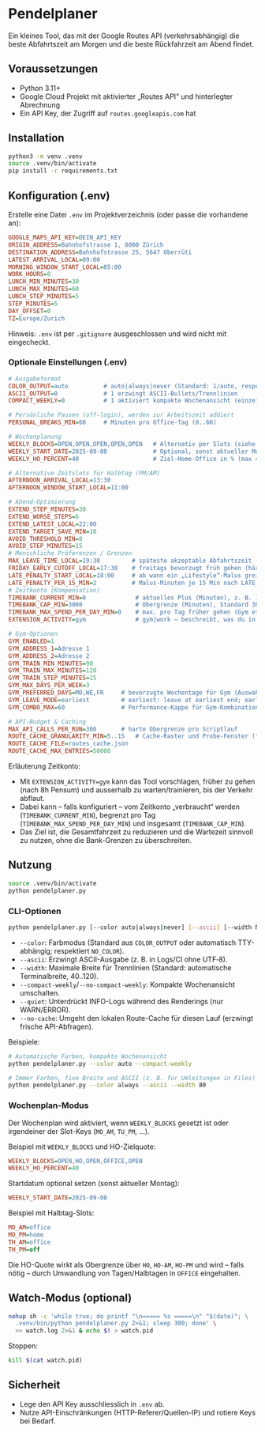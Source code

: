 # Pendelplaner

Ein kleines Tool, das mit der Google Routes API (verkehrsabhängig) die beste Abfahrtszeit am Morgen und die beste Rückfahrzeit am Abend findet.

## Voraussetzungen
- Python 3.11+
- Google Cloud Projekt mit aktivierter „Routes API“ und hinterlegter Abrechnung
- Ein API Key, der Zugriff auf `routes.googleapis.com` hat

## Installation
```bash
python3 -m venv .venv
source .venv/bin/activate
pip install -r requirements.txt
```

## Konfiguration (.env)
Erstelle eine Datei `.env` im Projektverzeichnis (oder passe die vorhandene an):
```ini
GOOGLE_MAPS_API_KEY=DEIN_API_KEY
ORIGIN_ADDRESS=Bahnhofstrasse 1, 8000 Zürich
DESTINATION_ADDRESS=Bahnhofstrasse 25, 5647 Oberrüti
LATEST_ARRIVAL_LOCAL=09:00
MORNING_WINDOW_START_LOCAL=05:00
WORK_HOURS=8
LUNCH_MIN_MINUTES=30
LUNCH_MAX_MINUTES=60
LUNCH_STEP_MINUTES=5
STEP_MINUTES=5
DAY_OFFSET=0
TZ=Europe/Zurich
```
Hinweis: `.env` ist per `.gitignore` ausgeschlossen und wird nicht mit eingecheckt.

### Optionale Einstellungen (.env)
```ini
# Ausgabeformat
COLOR_OUTPUT=auto          # auto|always|never (Standard: 1/auto, respektiert NO_COLOR)
ASCII_OUTPUT=0             # 1 erzwingt ASCII-Bullets/Trennlinien
COMPACT_WEEKLY=0           # 1 aktiviert kompakte Wochenansicht (einzeilige Tageszusammenfassung)

# Persönliche Pausen (off-login), werden zur Arbeitszeit addiert
PERSONAL_BREAKS_MIN=60     # Minuten pro Office-Tag (0..60)

# Wochenplanung
WEEKLY_BLOCKS=OPEN,OPEN,OPEN,OPEN,OPEN   # Alternativ per Slots (siehe unten)
WEEKLY_START_DATE=2025-09-08             # Optional, sonst aktueller Montag
WEEKLY_HO_PERCENT=40                     # Ziel-Home-Office in % (max 40)

# Alternative Zeitslots für Halbtag (PM/AM)
AFTERNOON_ARRIVAL_LOCAL=13:30
AFTERNOON_WINDOW_START_LOCAL=11:00

# Abend-Optimierung
EXTEND_STEP_MINUTES=30
EXTEND_WORSE_STEPS=6
EXTEND_LATEST_LOCAL=22:00
EXTEND_TARGET_SAVE_MIN=10
AVOID_THRESHOLD_MIN=8
AVOID_STEP_MINUTES=15
# Menschliche Präferenzen / Grenzen
MAX_LEAVE_TIME_LOCAL=19:30         # späteste akzeptable Abfahrtszeit (hartes Tageslimit)
FRIDAY_EARLY_CUTOFF_LOCAL=17:30    # freitags bevorzugt früh gehen (härteste Schranke gewinnt)
LATE_PENALTY_START_LOCAL=18:00     # ab wann ein „Lifestyle“-Malus greift
LATE_PENALTY_PER_15_MIN=2          # Malus-Minuten je 15 Min nach LATE_PENALTY_START_LOCAL
# Zeitkonto (Kompensation)
TIMEBANK_CURRENT_MIN=0              # aktuelles Plus (Minuten), z. B. 120 für +2h
TIMEBANK_CAP_MIN=3000               # Obergrenze (Minuten), Standard 3000 (=50h)
TIMEBANK_MAX_SPEND_PER_DAY_MIN=0    # max. pro Tag früher gehen (Gym etc.), 0 = unbegrenzt
EXTENSION_ACTIVITY=gym              # gym|work – beschreibt, was du in der Extra-/Wartezeit machst

# Gym-Optionen
GYM_ENABLED=1
GYM_ADDRESS_1=Adresse 1
GYM_ADDRESS_2=Adresse 2
GYM_TRAIN_MIN_MINUTES=90
GYM_TRAIN_MAX_MINUTES=120
GYM_TRAIN_STEP_MINUTES=15
GYM_MAX_DAYS_PER_WEEK=3
GYM_PREFERRED_DAYS=MO,WE,FR     # bevorzugte Wochentage für Gym (Auswahl priorisiert)
GYM_LEAVE_MODE=earliest         # earliest: leave at earliest end; early: allow leaving earlier using timebank
GYM_COMBO_MAX=60                # Performance-Kappe für Gym-Kombinationen pro Tag

# API-Budget & Caching
MAX_API_CALLS_PER_RUN=300       # harte Obergrenze pro Scriptlauf
ROUTE_CACHE_GRANULARITY_MIN=5..15   # Cache-Raster und Probe-Fenster ("Bucket..ProbeWindow" in Minuten)
ROUTE_CACHE_FILE=routes_cache.json
ROUTE_CACHE_MAX_ENTRIES=50000
```

Erläuterung Zeitkonto:
- Mit `EXTENSION_ACTIVITY=gym` kann das Tool vorschlagen, früher zu gehen (nach 8h Pensum) und ausserhalb zu warten/trainieren, bis der Verkehr abflaut.
- Dabei kann – falls konfiguriert – vom Zeitkonto „verbraucht“ werden (`TIMEBANK_CURRENT_MIN`), begrenzt pro Tag (`TIMEBANK_MAX_SPEND_PER_DAY_MIN`) und insgesamt (`TIMEBANK_CAP_MIN`).
- Das Ziel ist, die Gesamtfahrzeit zu reduzieren und die Wartezeit sinnvoll zu nutzen, ohne die Bank-Grenzen zu überschreiten.


## Nutzung
```bash
source .venv/bin/activate
python pendelplaner.py
```

### CLI-Optionen
```bash
python pendelplaner.py [--color auto|always|never] [--ascii] [--width N] [--compact-weekly|--no-compact-weekly] [--quiet] [--no-cache]
```
- `--color`: Farbmodus (Standard aus `COLOR_OUTPUT` oder automatisch TTY-abhängig; respektiert `NO_COLOR`).
- `--ascii`: Erzwingt ASCII-Ausgabe (z. B. in Logs/CI ohne UTF‑8).
- `--width`: Maximale Breite für Trennlinien (Standard: automatische Terminalbreite, 40..120).
- `--compact-weekly`/`--no-compact-weekly`: Kompakte Wochenansicht umschalten.
- `--quiet`: Unterdrückt INFO-Logs während des Renderings (nur WARN/ERROR).
- `--no-cache`: Umgeht den lokalen Route-Cache für diesen Lauf (erzwingt frische API-Abfragen).

Beispiele:
```bash
# Automatische Farben, kompakte Wochenansicht
python pendelplaner.py --color auto --compact-weekly

# Immer Farben, fixe Breite und ASCII (z. B. für Umleitungen in Files)
python pendelplaner.py --color always --ascii --width 80
```

### Wochenplan-Modus
Der Wochenplan wird aktiviert, wenn `WEEKLY_BLOCKS` gesetzt ist oder irgendeiner der Slot-Keys (`MO_AM`, `TU_PM`, …).

Beispiel mit `WEEKLY_BLOCKS` und HO-Zielquote:
```ini
WEEKLY_BLOCKS=OPEN,HO,OPEN,OFFICE,OPEN
WEEKLY_HO_PERCENT=40
```
Startdatum optional setzen (sonst aktueller Montag):
```ini
WEEKLY_START_DATE=2025-09-08
```
Beispiel mit Halbtag-Slots:
```ini
MO_AM=office
MO_PM=home
TH_AM=office
TH_PM=off
```
Die HO-Quote wirkt als Obergrenze über `HO`, `HO-AM`, `HO-PM` und wird – falls nötig – durch Umwandlung von Tagen/Halbtagen in `OFFICE` eingehalten.

## Watch-Modus (optional)
```bash
nohup sh -c 'while true; do printf "\n===== %s =====\n" "$(date)"; \
  .venv/bin/python pendelplaner.py 2>&1; sleep 300; done' \
  >> watch.log 2>&1 & echo $! > watch.pid
```
Stoppen:
```bash
kill $(cat watch.pid)
```

## Sicherheit
- Lege den API Key ausschliesslich in `.env` ab.
- Nutze API-Einschränkungen (HTTP-Referer/Quellen-IP) und rotiere Keys bei Bedarf.

